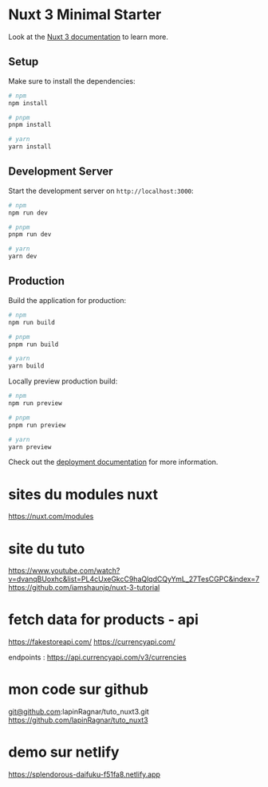 # Nuxt 3 Minimal Starter

Look at the [Nuxt 3 documentation](https://nuxt.com/docs/getting-started/introduction) to learn more.

## Setup

Make sure to install the dependencies:

```bash
# npm
npm install

# pnpm
pnpm install

# yarn
yarn install
```

## Development Server

Start the development server on `http://localhost:3000`:

```bash
# npm
npm run dev

# pnpm
pnpm run dev

# yarn
yarn dev
```

## Production

Build the application for production:

```bash
# npm
npm run build

# pnpm
pnpm run build

# yarn
yarn build
```

Locally preview production build:

```bash
# npm
npm run preview

# pnpm
pnpm run preview

# yarn
yarn preview
```

Check out the [deployment documentation](https://nuxt.com/docs/getting-started/deployment) for more information.


# sites du modules nuxt
https://nuxt.com/modules

# site du tuto
https://www.youtube.com/watch?v=dvanqBUoxhc&list=PL4cUxeGkcC9haQlqdCQyYmL_27TesCGPC&index=7
https://github.com/iamshaunjp/nuxt-3-tutorial


# fetch data for products - api
https://fakestoreapi.com/
https://currencyapi.com/

endpoints : https://api.currencyapi.com/v3/currencies


# mon code sur github
git@github.com:lapinRagnar/tuto_nuxt3.git
https://github.com/lapinRagnar/tuto_nuxt3

# demo sur netlify
https://splendorous-daifuku-f51fa8.netlify.app


